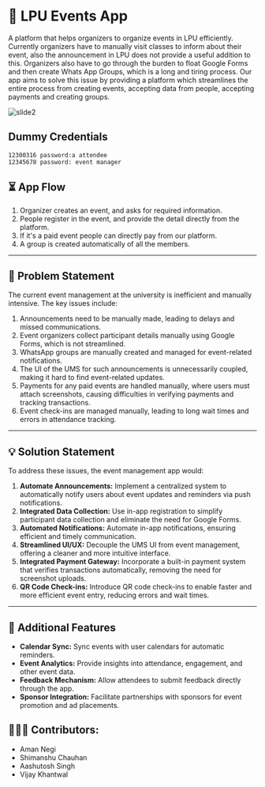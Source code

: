 # 🎉 LPU Events App

A platform that helps organizers to organize events in LPU efficiently. Currently organizers have to manually visit classes to inform about their event, also the announcement in LPU does not provide a useful addition to this. Organizers also have to go through the burden to float Google Forms and then create Whats App Groups, which is a long and tiring process. Our app aims to solve this issue by providing a platform which streamlines the entire process from creating events, accepting data from people, accepting payments and creating groups. 

![slide2](https://github.com/user-attachments/assets/165abc98-8cc2-48c2-9f9f-43ea92d75c2e)


## Dummy Credentials

```
12300316 password:a attendee
12345678 password: event manager
```

## ⏳ App Flow 

1. Organizer creates an event, and asks for required information.
2. People register in the event, and provide the detail directly from the platform.
3. If it's a paid event people can directly pay from our platform.
4. A group is created automatically of all the members.

---

## 🚨 Problem Statement

The current event management at the university is inefficient and manually intensive. The key issues include:

1. Announcements need to be manually made, leading to delays and missed communications.
2. Event organizers collect participant details manually using Google Forms, which is not streamlined.
3. WhatsApp groups are manually created and managed for event-related notifications.
4. The UI of the UMS for such announcements is unnecessarily coupled, making it hard to find event-related updates.
5. Payments for any paid events are handled manually, where users must attach screenshots, causing difficulties in verifying payments and tracking transactions.
6. Event check-ins are managed manually, leading to long wait times and errors in attendance tracking.

---

## 💡 Solution Statement

To address these issues, the event management app would:

1. **Automate Announcements:** Implement a centralized system to automatically notify users about event updates and reminders via push notifications.
2. **Integrated Data Collection:** Use in-app registration to simplify participant data collection and eliminate the need for Google Forms.
3. **Automated Notifications:** Automate in-app notifications, ensuring efficient and timely communication.
4. **Streamlined UI/UX:** Decouple the UMS UI from event management, offering a cleaner and more intuitive interface.
5. **Integrated Payment Gateway:** Incorporate a built-in payment system that verifies transactions automatically, removing the need for screenshot uploads.
6. **QR Code Check-ins:** Introduce QR code check-ins to enable faster and more efficient event entry, reducing errors and wait times.

---

## 📅 Additional Features

- **Calendar Sync:** Sync events with user calendars for automatic reminders.
- **Event Analytics:** Provide insights into attendance, engagement, and other event data.
- **Feedback Mechanism:** Allow attendees to submit feedback directly through the app.
- **Sponsor Integration:** Facilitate partnerships with sponsors for event promotion and ad placements.


## 🧑‍🤝‍🧑 Contributors:

- Aman Negi
- Shimanshu Chauhan
- Aashutosh Singh
- Vijay Khantwal
